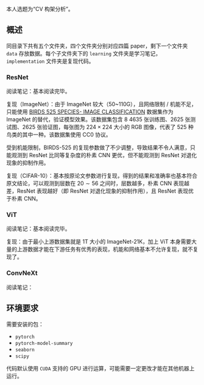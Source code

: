 本人选题为“CV 构架分析”。

## 概述
同目录下共有五个文件夹，四个文件夹分别对应四篇 paper，剩下一个文件夹 `data` 存放数据。每个子文件夹下的 `learning` 文件夹是学习笔记，`implementation` 文件夹是复现代码。

### ResNet
阅读笔记：基本阅读完毕。

复现（ImageNet）：由于 ImageNet 较大（50~110G），且网络限制 / 机能不足，只能使用 [BIRDS 525 SPECIES- IMAGE CLASSIFICATION](https://www.kaggle.com/datasets/gpiosenka/100-bird-species) 数据集作为 ImageNet 的替代，验证模型效果。该数据集包含 $8\ 4635$ 张训练图、$2625$ 张测试图、$2625$ 张验证图，每张图为 $224 \times 224$ 大小的 RGB 图像，代表了 $525$ 种鸟类的其中一种。该数据集使用 CC0 协议。

受到机能限制，BIRDS-525 的复现参数做了不少调整，导致结果不令人满意，只能观测到 ResNet 比同等复杂度的朴素 CNN 更优，但不能观测到 ResNet 对退化现象的抑制作用。

复现（CIFAR-10）：基本按原论文参数进行复现，得到的结果和准确率也基本符合原文结论，可以观测到层数在 $20 \sim 56$ 之间时，层数越多，朴素 CNN 表现越差，ResNet 表现越好（即 ResNet 对退化现象的抑制作用），且 ResNet 表现优于朴素 CNN。

### ViT
阅读笔记：基本阅读完毕。

复现：由于最小上游数据集就是 1T 大小的 ImageNet-21K，加上 ViT 本身需要大量的上游数据才能在下游任务有优秀的表现，机能和网络基本不允许复现，就不复现了。

### ConvNeXt
阅读笔记：

## 环境要求
需要安装的包：

* `pytorch`
* `pytorch-model-summary`
* `seaborn`
* `scipy`

代码默认使用 `CUDA` 支持的 GPU 进行运算，可能需要一定更改才能在其他机器上运行。